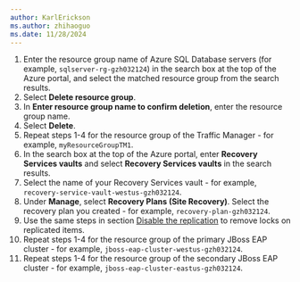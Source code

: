 ```yaml
---
author: KarlErickson
ms.author: zhihaoguo
ms.date: 11/28/2024
---
```


1. Enter the resource group name of Azure SQL Database servers (for example, `sqlserver-rg-gzh032124`) in the search box at the top of the Azure portal, and select the matched resource group from the search results.
1. Select **Delete resource group**.
1. In **Enter resource group name to confirm deletion**, enter the resource group name.
1. Select **Delete**.
1. Repeat steps 1-4 for the resource group of the Traffic Manager - for example, `myResourceGroupTM1`.
1. In the search box at the top of the Azure portal, enter **Recovery Services vaults** and select **Recovery Services vaults** in the search results.
1. Select the name of your Recovery Services vault - for example, `recovery-service-vault-westus-gzh032124`.
1. Under **Manage**, select **Recovery Plans (Site Recovery)**. Select the recovery plan you created - for example, `recovery-plan-gzh032124`.
1. Use the same steps in section [Disable the replication](#disable-the-replication) to remove locks on replicated items.
1. Repeat steps 1-4 for the resource group of the primary JBoss EAP cluster - for example, `jboss-eap-cluster-westus-gzh032124`.
1. Repeat steps 1-4 for the resource group of the secondary JBoss EAP cluster - for example, `jboss-eap-cluster-eastus-gzh032124`.